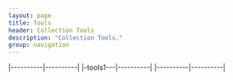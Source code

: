 ```yaml
---
layout: page
title: Tools
header: Collection Tools
description: "Collection Tools."
group: navigation
---
```

|----------|----------|
|-tools1---|----------|
|----------|----------|